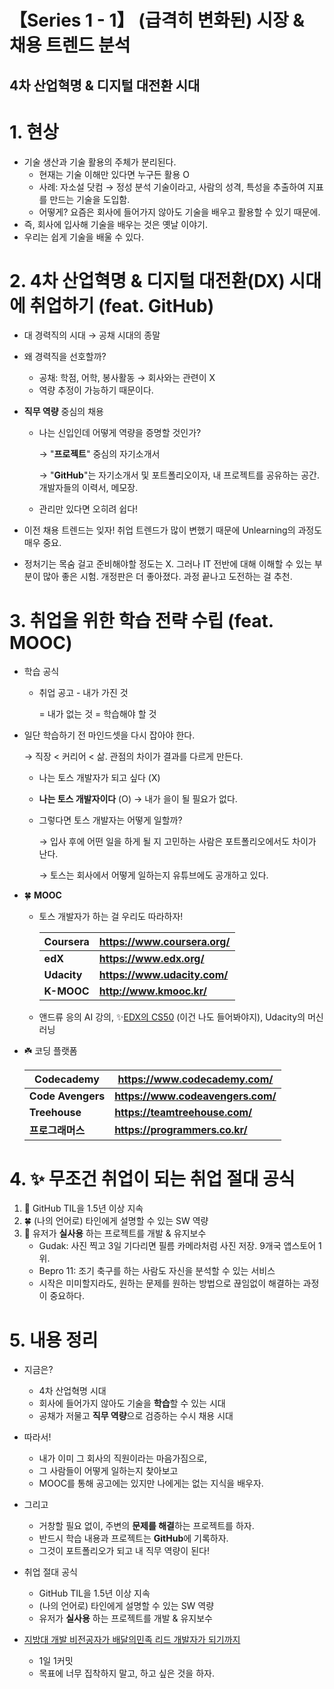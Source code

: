 # 【Series 1 - 1】 (급격히 변화된) 시장 & 채용 트렌드 분석

## 4차 산업혁명 & 디지털 대전환 시대 



# 1. 현상

- 기술 생산과 기술 활용의 주체가 분리된다.
  - 현재는 기술 이해만 있다면 누구든 활용 O
  - 사례: 자소설 닷컴 → 정성 분석 기술이라고, 사람의 성격, 특성을 추출하여 지표를 만드는 기술을 도입함. 
  - 어떻게? 요즘은 회사에 들어가지 않아도 기술을 배우고 활용할 수 있기 때문에.
- 즉, 회사에 입사해 기술을 배우는 것은 옛날 이야기.
- 우리는 쉽게 기술을 배울 수 있다.



# 2. 4차 산업혁명 & 디지털 대전환(DX) 시대에 취업하기 (feat. GitHub)

- 대 경력직의 시대 → 공채 시대의 종말

- 왜 경력직을 선호할까?

  - 공채: 학점, 어학, 봉사활동 → 회사와는 관련이 X
  - 역량 추정이 가능하기 때문이다.

- **직무 역량** 중심의 채용

  - 나는 신입인데 어떻게 역량을 증명할 것인가?

    → "**프로젝트**" 중심의 자기소개서

    → "**GitHub**"는 자기소개서 및 포트폴리오이자, 내 프로젝트를 공유하는 공간. 개발자들의 이력서, 메모장.

  - 관리만 있다면 오히려 쉽다!

- 이전 채용 트렌드는 잊자! 취업 트렌드가 많이 변했기 때문에 Unlearning의 과정도 매우 중요.
- 정처기는 목숨 걸고 준비해야할 정도는 X. 그러나 IT 전반에 대해 이해할 수 있는 부분이 많아 좋은 시험. 개정판은 더 좋아졌다. 과정 끝나고 도전하는 걸 추천.



# 3. 취업을 위한 학습 전략 수립 (feat. MOOC)

- 학습 공식

  - 취업 공고 - 내가 가진 것

    = 내가 없는 것 = 학습해야 할 것

- 일단 학습하기 전 마인드셋을 다시 잡아야 한다.

  → 직장 < 커리어 < 삶. 관점의 차이가 결과를 다르게 만든다.

  - 나는 토스 개발자가 되고 싶다 (X)

  - **나는 토스 개발자이다** (O) → 내가 을이 될 필요가 없다.

  - 그렇다면 토스 개발자는 어떻게 일할까?

    → 입사 후에 어떤 일을 하게 될 지 고민하는 사람은 포트폴리오에서도 차이가 난다.

    → 토스는 회사에서 어떻게 일하는지 유튜브에도 공개하고 있다.

- 🍀 **MOOC**

  - 토스 개발자가 하는 걸 우리도 따라하자!

    | Coursera    | https://www.coursera.org/    |
    | ----------- | ---------------------------- |
    | **edX**     | **https://www.edx.org/**     |
    | **Udacity** | **https://www.udacity.com/** |
    | **K-MOOC**  | **http://www.kmooc.kr/**     |

  - 앤드류 응의 AI 강의, ✨[EDX의 CS50](https://www.edwith.org/cs50) (이건 나도 들어봐야지), Udacity의 머신러닝

- ☘️ 코딩 플랫폼

  | Codecademy        | https://www.codecademy.com/       |
  | ----------------- | --------------------------------- |
  | **Code Avengers** | **https://www.codeavengers.com/** |
  | **Treehouse**     | **https://teamtreehouse.com/**    |
  | **프로그래머스**  | **https://programmers.co.kr/**    |



# 4. ✨ 무조건 취업이 되는 취업 절대 공식

1. 🌿 GitHub TIL을 1.5년 이상 지속
2. 🍀 (나의 언어로) 타인에게 설명할 수 있는 SW 역량
3. 🍁 유저가 **실사용** 하는 프로젝트를 개발 & 유지보수
   - Gudak: 사진 찍고 3일 기다리면 필름 카메라처럼 사진 저장. 9개국 앱스토어 1위.
   - Bepro 11: 조기 축구를 하는 사람도 자신을 분석할 수 있는 서비스
   - 시작은 미미할지라도, 원하는 문제를 원하는 방법으로 끊임없이 해결하는 과정이 중요하다.



# 5. 내용 정리

- 지금은?
  - 4차 산업혁명 시대
  - 회사에 들어가지 않아도 기술을 **학습**할 수 있는 시대
  - 공채가 저물고 **직무 역량**으로 검증하는 수시 채용 시대
- 따라서!
  - 내가 이미 그 회사의 직원이라는 마음가짐으로,
  - 그 사람들이 어떻게 일하는지 찾아보고
  - MOOC를 통해 공고에는 있지만 나에게는 없는 지식을 배우자.
- 그리고
  - 거창할 필요 없이, 주변의 **문제를 해결**하는 프로젝트를 하자.
  - 반드시 학습 내용과 프로젝트는 **GitHub**에 기록하자.
  - 그것이 포트폴리오가 되고 내 직무 역량이 된다!

- 취업 절대 공식
  - GitHub TIL을 1.5년 이상 지속
  - (나의 언어로) 타인에게 설명할 수 있는 SW 역량
  - 유저가 **실사용** 하는 프로젝트를 개발 & 유지보수
- [지방대 개발 비전공자가 배달의민족 리드 개발자가 되기까지](https://youtu.be/V9AGvwPmnZU)
  - 1일 1커밋
  - 목표에 너무 집착하지 말고, 하고 싶은 것을 하자.